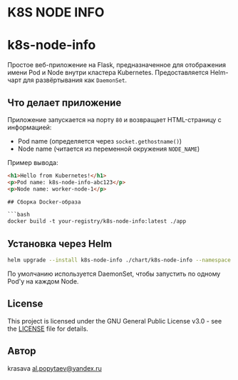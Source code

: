 # K8S NODE INFO

# k8s-node-info

Простое веб-приложение на Flask, предназначенное для отображения имени Pod и Node внутри кластера Kubernetes. Предоставляется Helm-чарт для развёртывания как `DaemonSet`.

## Что делает приложение

Приложение запускается на порту `80` и возвращает HTML-страницу с информацией:

- Pod name (определяется через `socket.gethostname()`)
- Node name (читается из переменной окружения `NODE_NAME`)

Пример вывода:

```html
<h1>Hello from Kubernetes!</h1>
<p>Pod name: k8s-node-info-abc123</p>
<p>Node name: worker-node-1</p>

## Сборка Docker-образа

```bash
docker build -t your-registry/k8s-node-info:latest ./app
```

## Установка через Helm

```bash
helm upgrade --install k8s-node-info ./chart/k8s-node-info --namespace monitoring --create-namespace
```

По умолчанию используется DaemonSet, чтобы запустить по одному Pod'у на каждом Node.

## License

This project is licensed under the GNU General Public License v3.0 - see the [LICENSE](./LICENSE) file for details.

## Автор

krasava
al.popytaev@yandex.ru
